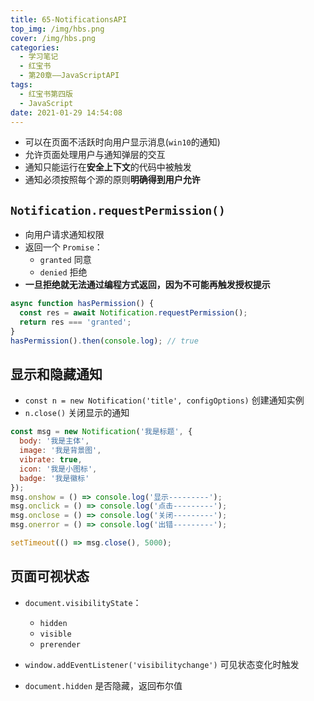 ```yaml
---
title: 65-NotificationsAPI
top_img: /img/hbs.png
cover: /img/hbs.png
categories:
  - 学习笔记
  - 红宝书
  - 第20章——JavaScriptAPI
tags:
  - 红宝书第四版
  - JavaScript
date: 2021-01-29 14:54:08
---
```


- 可以在页面不活跃时向用户显示消息(`win10`的通知)
- 允许页面处理用户与通知弹层的交互
- 通知只能运行在**安全上下文**的代码中被触发
- 通知必须按照每个源的原则**明确得到用户允许**

## `Notification.requestPermission()`

- 向用户请求通知权限
- 返回一个 `Promise`：
  - `granted` 同意
  - `denied` 拒绝
- **一旦拒绝就无法通过编程方式返回，因为不可能再触发授权提示**

```js
async function hasPermission() {
  const res = await Notification.requestPermission();
  return res === 'granted';
}
hasPermission().then(console.log); // true
```

## 显示和隐藏通知

- `const n = new Notification('title', configOptions)` 创建通知实例
- `n.close()` 关闭显示的通知

```js
const msg = new Notification('我是标题', {
  body: '我是主体',
  image: '我是背景图',
  vibrate: true,
  icon: '我是小图标',
  badge: '我是徽标'
});
msg.onshow = () => console.log('显示---------');
msg.onclick = () => console.log('点击---------');
msg.onclose = () => console.log('关闭---------');
msg.onerror = () => console.log('出错---------');

setTimeout(() => msg.close(), 5000);
```

## 页面可视状态

- `document.visibilityState`：
  - `hidden`
  - `visible`
  - `prerender`

- `window.addEventListener('visibilitychange')` 可见状态变化时触发
- `document.hidden` 是否隐藏，返回布尔值